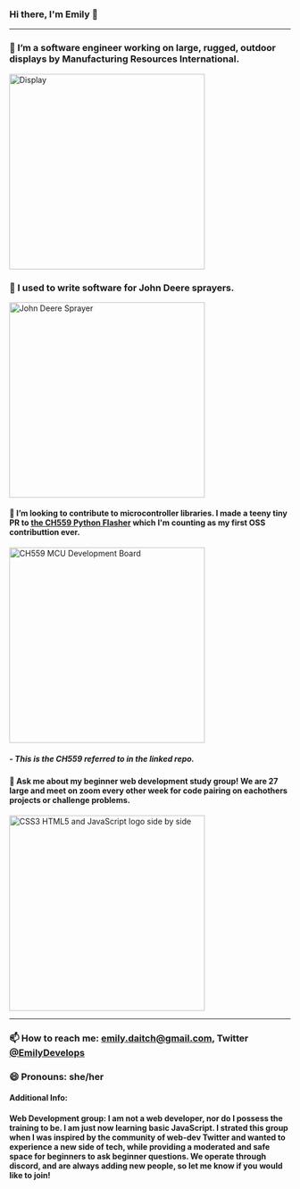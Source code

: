 ### Hi there, I'm Emily 👋
---

### 🔭 I’m a software engineer working on large, rugged, outdoor displays by Manufacturing Resources International.

<img src="https://k8pya3a1a221faxqc47tn4so-wpengine.netdna-ssl.com/wp-content/uploads/2016/04/jcd-2.jpg" alt="Display" width="350px">

### 🔭 I used to write software for John Deere sprayers.

<img src="https://www.deere.com/assets/images/region-4/products/application-equipment/r4038-sprayer/r4038_sprayer_r4a038560_large_99adbe0ec7da04e05e27870cb564e25c53d84643.jpg" alt="John Deere Sprayer" width="350px">

#### 👯 I’m looking to contribute to microcontroller libraries. I made a teeny tiny PR to [the CH559 Python Flasher](https://github.com/hexeguitar/CH55x_python_flasher) which I'm counting as my first OSS contributtion ever.

<img src="https://s5.electrodragon.com/wp-content/uploads/2018/04/CH559-Mini-DEV-Board-CH55x-Series-03-768x596.jpg" alt="CH559 MCU Development Board" width="350px">

#####  - This is the CH559 referred to in the linked repo.
#### 💬 Ask me about my beginner web development study group! We are 27 large and meet on zoom every other week for code pairing on eachothers projects or challenge problems.

<img src="https://skywell.software/wp-content/uploads/2019/01/javascript-vs-html-vs-css-1024x683.jpg" alt="CSS3 HTML5 and JavaScript logo side by side" width="350px">

---
### 📫 How to reach me: emily.daitch@gmail.com, Twitter [@EmilyDevelops](https://twitter.com/EmilyDevelops)
### 😄 Pronouns: she/her
#### Additional Info:
#### Web Development group: I am not a web developer, nor do I possess the training to be. I am just now learning basic JavaScript. I strated this group when I was inspired by the community of web-dev Twitter and wanted to experience a new side of tech, while providing a moderated and safe space for beginners to ask beginner questions. We operate through discord, and are always adding new people, so let me know if you would like to join! 

<!--
**emilydaitch/emilydaitch** is a ✨ _special_ ✨ repository because its `README.md` (this file) appears on your GitHub profile.
-->

